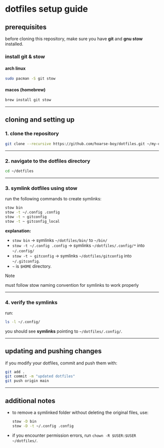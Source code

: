 # dotfiles setup guide

## prerequisites

before cloning this repository, make sure you have **git** and **gnu stow** installed.

### install git & stow

#### arch linux
```sh
sudo pacman -S git stow
```

#### macos (homebrew)
```sh
brew install git stow
```

---

## cloning and setting up

### 1. clone the repository
```sh
git clone --recursive https://github.com/hoarse-boy/dotfiles.git ~/my-dotfiles
```

---

### 2. navigate to the dotfiles directory
```sh
cd ~/dotfiles
```

---

### 3. symlink dotfiles using stow
run the following commands to create symlinks:

```sh
stow bin
stow -t ~/.config .config
stow -t ~ gitconfig
stow -t ~ gitconfig_local
```

**explanation:**
- `stow bin` → symlinks `~/dotfiles/bin/` to `~/bin/`
- `stow -t ~/.config .config` → symlinks `~/dotfiles/.config/*` into `~/.config/`
- `stow -t ~ gitconfig` → symlinks `~/dotfiles/gitconfig` into `~/.gitconfig`.
- `~` is `$HOME` directory.

> [!NOTE]
> must follow stow naming convention for symlinks to work properly

---

### 4. verify the symlinks
run:
```sh
ls -l ~/.config/
```

you should see **symlinks** pointing to `~/dotfiles/.config/`.

---

## updating and pushing changes

if you modify your dotfiles, commit and push them with:
```sh
git add .
git commit -m "updated dotfiles"
git push origin main
```

---

## additional notes

- to remove a symlinked folder without deleting the original files, use:
  ```sh
  stow -D bin
  stow -D -t ~/.config .config
  ```
- if you encounter permission errors, run `chown -R $USER:$USER ~/dotfiles/`.

